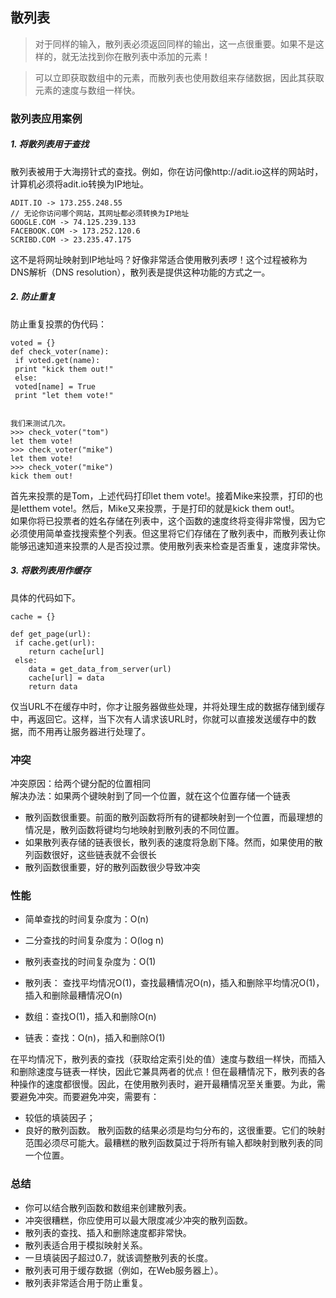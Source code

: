 ## 散列表

> 对于同样的输入，散列表必须返回同样的输出，这一点很重要。如果不是这样的，就无法找到你在散列表中添加的元素！

> 可以立即获取数组中的元素，而散列表也使用数组来存储数据，因此其获取元素的速度与数组一样快。


### 散列表应用案例
##### 1. 将散列表用于查找
散列表被用于大海捞针式的查找。例如，你在访问像http://adit.io这样的网站时，计算机必须将adit.io转换为IP地址。 
```
ADIT.IO -> 173.255.248.55
// 无论你访问哪个网站，其网址都必须转换为IP地址
GOOGLE.COM -> 74.125.239.133
FACEBOOK.COM -> 173.252.120.6
SCRIBD.COM -> 23.235.47.175
```
这不是将网址映射到IP地址吗？好像非常适合使用散列表啰！这个过程被称为DNS解析（DNS resolution），散列表是提供这种功能的方式之一。

##### 2. 防止重复
防止重复投票的伪代码：
```
voted = {} 
def check_voter(name): 
 if voted.get(name): 
 print "kick them out!" 
 else: 
 voted[name] = True 
 print "let them vote!" 


我们来测试几次。 
>>> check_voter("tom") 
let them vote! 
>>> check_voter("mike") 
let them vote! 
>>> check_voter("mike") 
kick them out! 
```
首先来投票的是Tom，上述代码打印let them vote!。接着Mike来投票，打印的也是letthem vote!。然后，Mike又来投票，于是打印的就是kick them out!。    
如果你将已投票者的姓名存储在列表中，这个函数的速度终将变得非常慢，因为它必须使用简单查找搜索整个列表。但这里将它们存储在了散列表中，而散列表让你能够迅速知道来投票的人是否投过票。使用散列表来检查是否重复，速度非常快。
##### 3. 将散列表用作缓存
具体的代码如下。 
```
cache = {} 

def get_page(url): 
 if cache.get(url): 
    return cache[url] 
 else: 
    data = get_data_from_server(url) 
    cache[url] = data 
    return data 
```
仅当URL不在缓存中时，你才让服务器做些处理，并将处理生成的数据存储到缓存中，再返回它。这样，当下次有人请求该URL时，你就可以直接发送缓存中的数据，而不用再让服务器进行处理了。

### 冲突
冲突原因：给两个键分配的位置相同    
解决办法：如果两个键映射到了同一个位置，就在这个位置存储一个链表

+ 散列函数很重要。前面的散列函数将所有的键都映射到一个位置，而最理想的情况是，散列函数将键均匀地映射到散列表的不同位置。
+ 如果散列表存储的链表很长，散列表的速度将急剧下降。然而，如果使用的散列函数很好，这些链表就不会很长
+ 散列函数很重要，好的散列函数很少导致冲突

### 性能
+ 简单查找的时间复杂度为：O(n)
+ 二分查找的时间复杂度为：O(log n)
+ 散列表查找的时间复杂度为：O(1)

+ 散列表： 查找平均情况O(1)，查找最糟情况O(n)，插入和删除平均情况O(1)，插入和删除最糟情况O(n)
+ 数组：查找O(1)，插入和删除O(n)
+ 链表：查找：O(n)，插入和删除O(1)

在平均情况下，散列表的查找（获取给定索引处的值）速度与数组一样快，而插入和删除速度与链表一样快，因此它兼具两者的优点！但在最糟情况下，散列表的各种操作的速度都很慢。因此，在使用散列表时，避开最糟情况至关重要。为此，需要避免冲突。而要避免冲突，需要有： 
+ 较低的填装因子；
+ 良好的散列函数。
散列函数的结果必须是均匀分布的，这很重要。它们的映射范围必须尽可能大。最糟糕的散列函数莫过于将所有输入都映射到散列表的同一个位置。

### 总结
+ 你可以结合散列函数和数组来创建散列表。
+ 冲突很糟糕，你应使用可以最大限度减少冲突的散列函数。
+ 散列表的查找、插入和删除速度都非常快。
+ 散列表适合用于模拟映射关系。
+ 一旦填装因子超过0.7，就该调整散列表的长度。
+ 散列表可用于缓存数据（例如，在Web服务器上）。
+ 散列表非常适合用于防止重复。